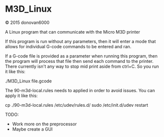 # M3D_Linux
© 2015 donovan6000

A Linux program that can communicate with the Micro M3D printer

If this program is run without any parameters, then it will enter a mode that allows for individual G-code commands to be entered and ran.

If a G-code file is provided as a parameter when running this program, then the program will process that file then send each command to the printer. There currently isn't any way to stop mid print aside from ctrl+C. So you run it like this:


./M3D_Linux file.gcode


The 90-m3d-local.rules needs to applied in order to avoid issues. You can apply it like this:


cp ./90-m3d-local.rules /etc/udev/rules.d/
sudo /etc/init.d/udev restart


TODO:
* Work more on the preprocessor
* Maybe create a GUI
